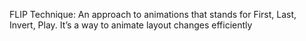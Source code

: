 FLIP Technique: An approach to animations that stands for First, Last, Invert, Play. It’s a way to animate layout changes efficiently